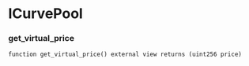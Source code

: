 # ICurvePool

### get_virtual_price

```solidity
function get_virtual_price() external view returns (uint256 price)
```

